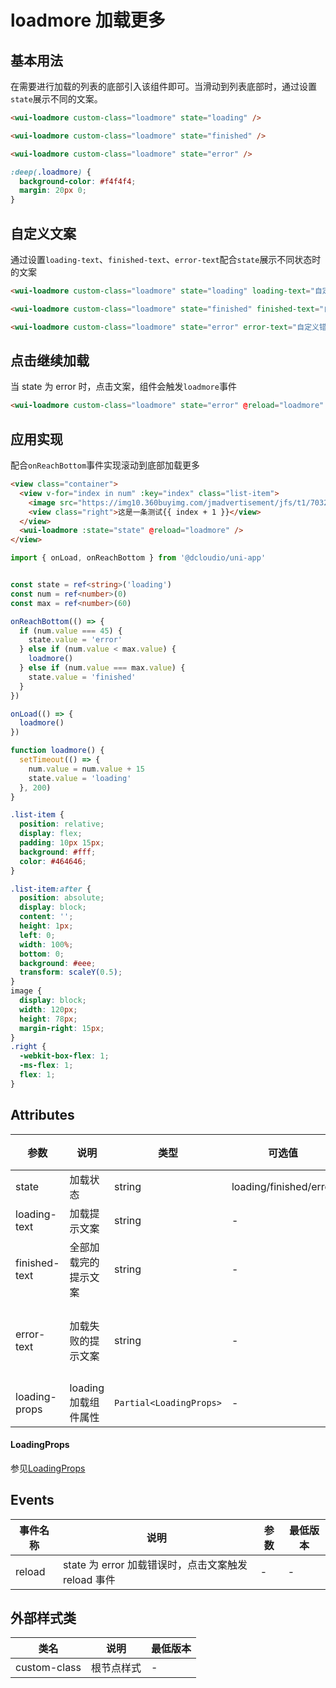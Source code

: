 <frame/>

# loadmore 加载更多

## 基本用法

在需要进行加载的列表的底部引入该组件即可。当滑动到列表底部时，通过设置`state`展示不同的文案。

```html
<wui-loadmore custom-class="loadmore" state="loading" />

<wui-loadmore custom-class="loadmore" state="finished" />

<wui-loadmore custom-class="loadmore" state="error" />
```

```scss
:deep(.loadmore) {
  background-color: #f4f4f4;
  margin: 20px 0;
}
```

## 自定义文案

通过设置`loading-text`、`finished-text`、`error-text`配合`state`展示不同状态时的文案

```html
<wui-loadmore custom-class="loadmore" state="loading" loading-text="自定义加载文案" />

<wui-loadmore custom-class="loadmore" state="finished" finished-text="自定义完成文案" />

<wui-loadmore custom-class="loadmore" state="error" error-text="自定义错误文案" />
```

## 点击继续加载

当 state 为 error 时，点击文案，组件会触发`loadmore`事件

```html
<wui-loadmore custom-class="loadmore" state="error" @reload="loadmore" />
```

## 应用实现

配合`onReachBottom`事件实现滚动到底部加载更多

```html
<view class="container">
  <view v-for="index in num" :key="index" class="list-item">
    <image src="https://img10.360buyimg.com/jmadvertisement/jfs/t1/70325/36/14954/36690/5dcd3e3bEee5006e0/aed1ccf6d5ffc764.png" />
    <view class="right">这是一条测试{{ index + 1 }}</view>
  </view>
  <wui-loadmore :state="state" @reload="loadmore" />
</view>
```

```typescript
import { onLoad, onReachBottom } from '@dcloudio/uni-app'


const state = ref<string>('loading')
const num = ref<number>(0)
const max = ref<number>(60)

onReachBottom(() => {
  if (num.value === 45) {
    state.value = 'error'
  } else if (num.value < max.value) {
    loadmore()
  } else if (num.value === max.value) {
    state.value = 'finished'
  }
})

onLoad(() => {
  loadmore()
})

function loadmore() {
  setTimeout(() => {
    num.value = num.value + 15
    state.value = 'loading'
  }, 200)
}
```

```scss
.list-item {
  position: relative;
  display: flex;
  padding: 10px 15px;
  background: #fff;
  color: #464646;
}

.list-item:after {
  position: absolute;
  display: block;
  content: '';
  height: 1px;
  left: 0;
  width: 100%;
  bottom: 0;
  background: #eee;
  transform: scaleY(0.5);
}
image {
  display: block;
  width: 120px;
  height: 78px;
  margin-right: 15px;
}
.right {
  -webkit-box-flex: 1;
  -ms-flex: 1;
  flex: 1;
}
```

## Attributes

| 参数          | 说明                 | 类型   | 可选值                 | 默认值             | 最低版本 |
| ------------- | -------------------- | ------ | ---------------------- | ------------------ | -------- |
| state         | 加载状态             | string | loading/finished/error | -                  | -        |
| loading-text  | 加载提示文案         | string | -                      | 加载中...          | -        |
| finished-text | 全部加载完的提示文案 | string | -                      | 没有更多了         | -        |
| error-text    | 加载失败的提示文案   | string | -                      | 加载失败，点击重试 | -        |
| loading-props  | loading加载组件属性| `Partial<LoadingProps>` | -         | -       | 1.3.14        |

#### LoadingProps
参见[LoadingProps](/component/loading.html#attributes)

## Events

| 事件名称 | 说明                                                | 参数 | 最低版本 |
| -------- | --------------------------------------------------- | ---- | -------- |
| reload   | state 为 error 加载错误时，点击文案触发 reload 事件 | -    | -        |

## 外部样式类

| 类名         | 说明       | 最低版本 |
| ------------ | ---------- | -------- |
| custom-class | 根节点样式 | -        |
